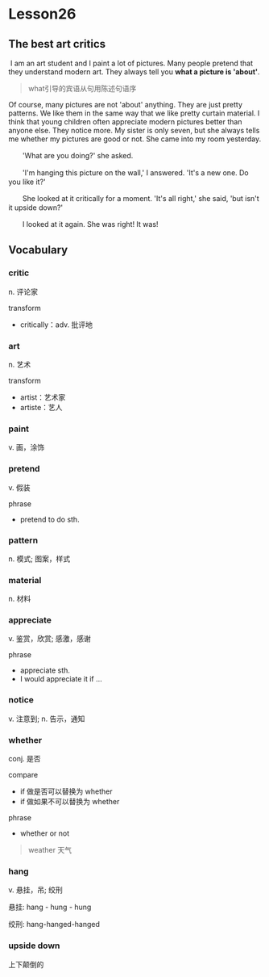 # Lesson26

## The best art critics

​	I am an art student and I paint a lot of pictures. Many people pretend that they understand modern art. They always tell you **what a picture is 'about'**. 

> what引导的宾语从句用陈述句语序

Of course, many pictures are not 'about' anything. They are just pretty patterns. We like them in the same way that we like pretty curtain material. I think that young children often appreciate modern pictures better than anyone else. They notice more. My sister is only seven, but she always tells me whether my pictures are good or not. She came into my room yesterday.

　　'What are you doing?' she asked.

　　'I'm hanging this picture on the wall,' I answered. 'It's a new one. Do you like it?'

　　She looked at it critically for a moment. 'It's all right,' she said, 'but isn't it upside down?'

　　I looked at it again. She was right! It was!

## Vocabulary

### critic

n. 评论家

transform

* critically：adv. 批评地

### art

n. 艺术

transform

* artist：艺术家
* artiste：艺人

### paint

v. 画，涂饰

### pretend

v. 假装

phrase

* pretend to do sth.

### pattern

n. 模式; 图案，样式 

### material

n. 材料

### appreciate

v. 鉴赏，欣赏; 感激，感谢

phrase

* appreciate sth.
* I would appreciate it if …

### notice

v. 注意到; n. 告示，通知

### whether

conj. 是否

compare

* if 做是否可以替换为 whether 
* if 做如果不可以替换为 whether

phrase

* whether or not

> weather 天气

### hang

v. 悬挂，吊; 绞刑

悬挂: hang - hung - hung

绞刑: hang-hanged-hanged

### upside down

上下颠倒的
